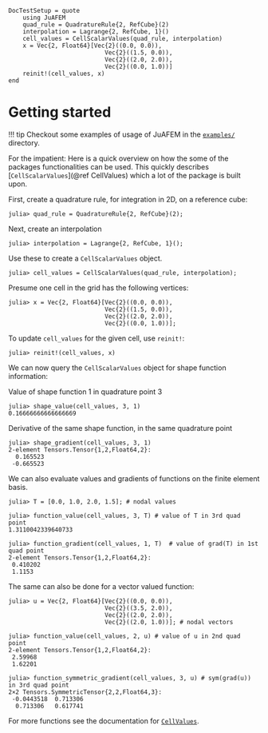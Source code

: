 ```@meta
DocTestSetup = quote
    using JuAFEM
    quad_rule = QuadratureRule{2, RefCube}(2)
    interpolation = Lagrange{2, RefCube, 1}()
    cell_values = CellScalarValues(quad_rule, interpolation)
    x = Vec{2, Float64}[Vec{2}((0.0, 0.0)),
                           Vec{2}((1.5, 0.0)),
                           Vec{2}((2.0, 2.0)),
                           Vec{2}((0.0, 1.0))]
    reinit!(cell_values, x)
end
```

# Getting started

!!! tip
    Checkout some examples of usage of JuAFEM in the
    [`examples/`](https://github.com/KristofferC/JuAFEM.jl/tree/master/examples) directory.

For the impatient: Here is a quick overview on how the some of the packages
functionalities can be used. This quickly describes [`CellScalarValues`](@ref CellValues)
which a lot of the package is built upon.

First, create a quadrature rule, for integration in 2D, on a reference cube:

```jldoctest
julia> quad_rule = QuadratureRule{2, RefCube}(2);
```

Next, create an interpolation

```jldoctest
julia> interpolation = Lagrange{2, RefCube, 1}();
```

Use these to create a `CellScalarValues` object.

```jldoctest
julia> cell_values = CellScalarValues(quad_rule, interpolation);
```

Presume one cell in the grid has the following vertices:

```jldoctest
julia> x = Vec{2, Float64}[Vec{2}((0.0, 0.0)),
                           Vec{2}((1.5, 0.0)),
                           Vec{2}((2.0, 2.0)),
                           Vec{2}((0.0, 1.0))];
```

To update `cell_values` for the given cell, use `reinit!`:

```jldoctest
julia> reinit!(cell_values, x)
```

We can now query the `CellScalarValues` object for shape function information:

Value of shape function 1 in quadrature point 3

```jldoctest
julia> shape_value(cell_values, 3, 1)
0.16666666666666669
```

Derivative of the same shape function, in the same quadrature point

```jldoctest
julia> shape_gradient(cell_values, 3, 1)
2-element Tensors.Tensor{1,2,Float64,2}:
  0.165523
 -0.665523
```

We can also evaluate values and gradients of functions on the finite element basis.

```jldoctest
julia> T = [0.0, 1.0, 2.0, 1.5]; # nodal values

julia> function_value(cell_values, 3, T) # value of T in 3rd quad point
1.3110042339640733

julia> function_gradient(cell_values, 1, T)  # value of grad(T) in 1st quad point
2-element Tensors.Tensor{1,2,Float64,2}:
 0.410202
 1.1153
```

The same can also be done for a vector valued function:

```jldoctest
julia> u = Vec{2, Float64}[Vec{2}((0.0, 0.0)),
                           Vec{2}((3.5, 2.0)),
                           Vec{2}((2.0, 2.0)),
                           Vec{2}((2.0, 1.0))]; # nodal vectors

julia> function_value(cell_values, 2, u) # value of u in 2nd quad point
2-element Tensors.Tensor{1,2,Float64,2}:
 2.59968
 1.62201

julia> function_symmetric_gradient(cell_values, 3, u) # sym(grad(u)) in 3rd quad point
2×2 Tensors.SymmetricTensor{2,2,Float64,3}:
 -0.0443518  0.713306
  0.713306   0.617741
```

For more functions see the documentation for [`CellValues`](@ref).
